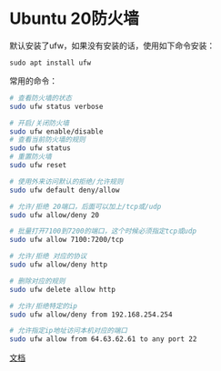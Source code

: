 # Ubuntu 20防火墙

默认安装了ufw，如果没有安装的话，使用如下命令安装：

```shell
sudo apt install ufw
```

常用的命令：

```sh
# 查看防火墙的状态
sudo ufw status verbose

# 开启/关闭防火墙
sudo ufw enable/disable
# 查看当前防火墙的规则
sudo ufw status
# 重置防火墙
sudo ufw reset

# 使用外来访问默认的拒绝/允许规则
sudo ufw default deny/allow

# 允许/拒绝 20端口，后面可以加上/tcp或/udp
sudo ufw allow/deny 20

# 批量打开7100到7200的端口，这个时候必须指定tcp或udp
sudo ufw allow 7100:7200/tcp

# 允许/拒绝 对应的协议
sudo ufw allow/deny http

# 删除对应的规则
sudo ufw delete allow http

# 允许/拒绝特定的ip
sudo ufw allow/deny from 192.168.254.254

# 允许指定ip地址访问本机对应的端口
sudo ufw allow from 64.63.62.61 to any port 22
```

[文档](https://manpages.ubuntu.com/manpages/focal/man8/ufw.8.html)
